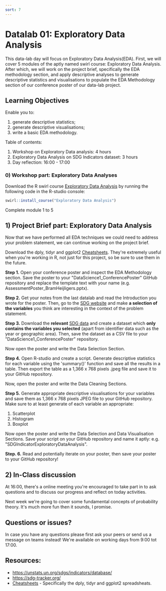 ```yaml
---
sort: 7
---
```


# Datalab 01: Exploratory Data Analysis

This data-lab day will focus on Exploratory Data Analysis(EDA). First, we will cover 5 modules of the aptly named swirl course: Exploratory Data Analysis. After which, we will work on the project brief, specifically the EDA methodology section, and apply descriptive analyses to generate descriptive statistics and visualisations to populate the EDA Methodology section of our conference poster of our data-lab project.

## Learning Objectives
Enable you to:
1. generate descriptive statistics;
2. generate descriptive visualisations;
3. write a basic EDA methodology.

Table of contents:
1. Workshop on Exploratory Data analysis: 4 hours
2. Exploratory Data Analysis on SDG Indicators dataset: 3 hours
3. Day reflection: 16:00 - 17:00


### 0) Workshop part: Exploratory Data Analyses
Download the R swirl course [Exploratory Data Analysis](https://swirlstats.com/scn/eda.html) by running the following code in the R-studio console:
```R
swirl::install_course("Exploratory Data Analysis")
```
Complete module 1 to 5


## 1) Project Brief part: Exploratory Data Analysis
Now that we have performed all EDA techniques we could need to address your problem statement, we can continue working on the project brief.

Download the dply, tidyr and ggplot2 [Cheatsheets](https://www.rstudio.com/resources/cheatsheets/). They're extremely useful when you're working in R, not just for this project, so be sure to use them in the future.

**Step 1.** Open your conference poster and inspect the EDA Methodology section. Save the poster to your "DataScience1_ConferencePoster" GitHub repository and replace the template text with your name (e.g. AssessmentPoster_BramHeijligers.pptx).

**Step 2.** Get your notes from the last datalab and read the Introduction you wrote for the poster. Then, go to the [SDG website](https://sdg-tracker.org/) and make **a selection of the variables** you think are interesting in the context of the problem statement.


**Step 3.** Download the **relevant** [SDG data](https://unstats.un.org/sdgs/indicators/database/) and create a dataset which **only contains the variables you selected** (apart from identifier data such as the year or geographic area). Then, save the dataset as a CSV file to your "DataScience1_ConferencePoster" repository.

Now open the poster and write the Data Selection Section.


**Step 4.** Open R-studio and create a script. Generate descriptive statistics for each variable using the 'summary()' function and save all the results in a table. Then export the table as a 1,366 x 768 pixels .jpeg file and save it to your GitHub repository.

Now, open the poster and write the Data Cleaning Sections.


**Step 5.** Generate appropriate descriptive visualisations for your variables and save them as 1,366 x 768 pixels JPEG file to your GitHub repository. Make sure to at least generate of each variable an appropriate:
1. Scatterplot
2. Histogram
3. Boxplot

Now open the poster and write the Data Selection and Data Visualisation Sections. Save your script on your GitHub repository and name it aptly: e.g. "SDGIndicatorExploratoryDataAnalysis".

**Step. 6.** Read and potentially iterate on your poster, then save your poster to your GitHub repository!


## 2)  In-Class discussion
At 16:00, there's a online meeting you're encouraged to take part in to ask questions and to discuss our progress and reflect on today activities.

Next week we're going to cover some fundamental concepts of probability theory. It's much more fun then it sounds, I promise.


## Questions or issues?
In case you have any questions please first ask your peers or send us a message on teams instead! We're available on working days from 9:00 tot 17:00.

## Resources:
- https://unstats.un.org/sdgs/indicators/database/
- https://sdg-tracker.org/
- [Cheatsheets](https://www.rstudio.com/resources/cheatsheets/) - Specifically the dply, tidyr and ggplot2 spreadsheats.
